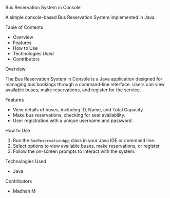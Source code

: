 Bus Reservation System in Console

A simple console-based Bus Reservation System implemented in Java.

Table of Contents

- Overview
- Features
- How to Use
- Technologies Used
- Contributors

Overview

The Bus Reservation System in Console is a Java application designed for managing bus bookings through a command-line interface. Users can view available buses, make reservations, and register for the service.

Features

- View details of buses, including ID, Name, and Total Capacity.
- Make bus reservations, checking for seat availability.
- User registration with a unique username and password.

How to Use

1. Run the `BusReservationApp` class in your Java IDE or command line.
2. Select options to view available buses, make reservations, or register.
3. Follow the on-screen prompts to interact with the system.

Technologies Used

- Java

Contributors

- Madhan M

